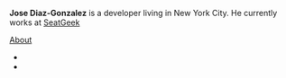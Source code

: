<div id="side-intro" class="section mobile-show">
  <div id="side-description">
    <p><strong>Jose Diaz-Gonzalez</strong> is a developer living in New York City. He currently works at <a href="http://seatgeek.com">SeatGeek</a></p>
    <a class="button" href="/about">About</a>
  </div>
  <div id="update-icons">
    <ul>
      <li><a href="/atom.xml" title="Grab the Feed" class="icon-rss"></a></li>
      <li><a href="http://www.twitter.com/savant" class="twitter-anywhere-user icon-twitter" ></a></li>
    </ul>
  </div>
</div>